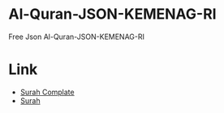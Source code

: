 # Al-Quran-JSON-KEMENAG-RI
Free Json Al-Quran-JSON-KEMENAG-RI

# Link 
- [Surah Complate](https://masjidindonesia.000webhostapp.com/quran-json/surah-complated.json)
- [Surah](https://masjidindonesia.000webhostapp.com/quran-json/1.json)

